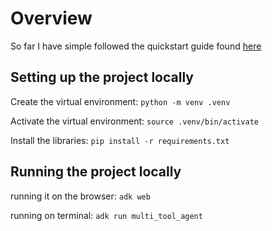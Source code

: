 # Overview

So far I have simple followed the quickstart guide found [here](https://google.github.io/adk-docs/get-started/quickstart/#env)


## Setting up the project locally

Create the virtual environment:
`python -m venv .venv`

Activate the virtual environment:
`source .venv/bin/activate`

Install the libraries:
`pip install -r requirements.txt`

## Running the project locally

running it on the browser:
`adk web`

running on terminal:
`adk run multi_tool_agent`
